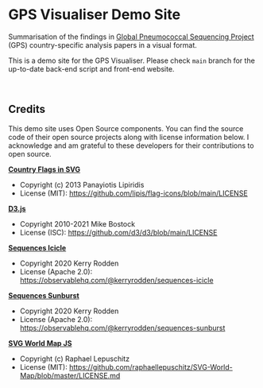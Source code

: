 # GPS Visualiser Demo Site

Summarisation of the findings in [Global Pneumococcal Sequencing Project](https://www.pneumogen.net/gps/) (GPS) country-specific analysis papers in a visual format.

This is a demo site for the GPS Visualiser. Please check `main` branch for the up-to-date back-end script and front-end website.

&nbsp;
## Credits
This demo site uses Open Source components. You can find the source code of their open source projects along with license information below. I acknowledge and am grateful to these developers for their contributions to open source.

[**Country Flags in SVG**](https://flagicons.lipis.dev/)
- Copyright (c) 2013 Panayiotis Lipiridis
- License (MIT): https://github.com/lipis/flag-icons/blob/main/LICENSE

[**D3.js**](https://d3js.org/)
- Copyright 2010-2021 Mike Bostock
- License (ISC): https://github.com/d3/d3/blob/main/LICENSE

[**Sequences Icicle**](https://observablehq.com/@kerryrodden/sequences-icicle)
- Copyright 2020 Kerry Rodden
- License (Apache 2.0): https://observablehq.com/@kerryrodden/sequences-icicle

[**Sequences Sunburst**](https://observablehq.com/@kerryrodden/sequences-sunburst)
- Copyright 2020 Kerry Rodden
- License (Apache 2.0): https://observablehq.com/@kerryrodden/sequences-sunburst

[**SVG World Map JS**](https://github.com/raphaellepuschitz/SVG-World-Map)
- Copyright (c) Raphael Lepuschitz
- License (MIT): https://github.com/raphaellepuschitz/SVG-World-Map/blob/master/LICENSE.md
